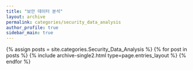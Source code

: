 ```yaml
---
title: "보안 데이터 분석"
layout: archive
permalink: categories/security_data_analysis
author_profile: true
sidebar_main: true
---
```



{% assign posts = site.categories.Security_Data_Analysis %}
{% for post in posts %} {% include archive-single2.html type=page.entries_layout %} {% endfor %}
